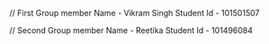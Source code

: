 // First Group member
Name - Vikram Singh
Student Id - 101501507

// Second Group member
Name - Reetika
Student Id - 101496084